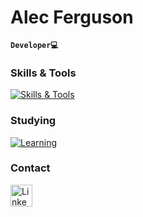 # Alec Ferguson 
**`Developer💻`**

### Skills & Tools
[![Skills & Tools](https://skillicons.dev/icons?i=java,js,html,css,npm,nodejs,docker,eclipse,git,github,mysql,powershell,azure)](https://skillicons.dev)

### Studying
[![Learning](https://skillicons.dev/icons?i=py,cs,unity,blender)](https://skillicons.dev)

### Contact
<div>
    <a href="https://www.linkedin.com/in/alecferguson2">
        <img src="https://skillicons.dev/icons?i=linkedin" alt="LinkedIn" width="35" height="35"/>
    </a>
</div>
